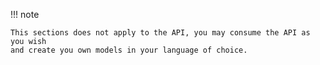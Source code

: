 !!! note

    This sections does not apply to the API, you may consume the API as you wish
    and create you own models in your language of choice.
